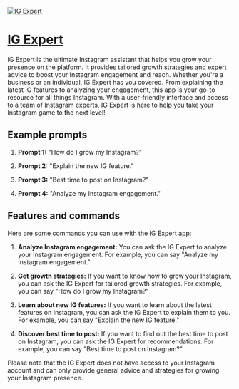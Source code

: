 [![IG Expert](https://files.oaiusercontent.com/file-1XZw2guldwsOX1RxA0iHIAyj?se=2123-10-17T03%3A22%3A20Z&sp=r&sv=2021-08-06&sr=b&rscc=max-age%3D31536000%2C%20immutable&rscd=attachment%3B%20filename%3D211699586408_.pic.jpg&sig=9WGqpJCt5sVgfdV8Rb5Kfc%2Bun7OeeviEvUhgpyM0VL4%3D)](https://chat.openai.com/g/g-VIGshPZt5-ig-expert)

# [IG Expert](https://chat.openai.com/g/g-VIGshPZt5-ig-expert)

IG Expert is the ultimate Instagram assistant that helps you grow your presence on the platform. It provides tailored growth strategies and expert advice to boost your Instagram engagement and reach. Whether you're a business or an individual, IG Expert has you covered. From explaining the latest IG features to analyzing your engagement, this app is your go-to resource for all things Instagram. With a user-friendly interface and access to a team of Instagram experts, IG Expert is here to help you take your Instagram game to the next level!

## Example prompts

1. **Prompt 1:** "How do I grow my Instagram?"

2. **Prompt 2:** "Explain the new IG feature."

3. **Prompt 3:** "Best time to post on Instagram?"

4. **Prompt 4:** "Analyze my Instagram engagement."

## Features and commands

Here are some commands you can use with the IG Expert app:

1. **Analyze Instagram engagement:** You can ask the IG Expert to analyze your Instagram engagement. For example, you can say "Analyze my Instagram engagement."

2. **Get growth strategies:** If you want to know how to grow your Instagram, you can ask the IG Expert for tailored growth strategies. For example, you can say "How do I grow my Instagram?"

3. **Learn about new IG features:** If you want to learn about the latest features on Instagram, you can ask the IG Expert to explain them to you. For example, you can say "Explain the new IG feature."

4. **Discover best time to post:** If you want to find out the best time to post on Instagram, you can ask the IG Expert for recommendations. For example, you can say "Best time to post on Instagram?"

Please note that the IG Expert does not have access to your Instagram account and can only provide general advice and strategies for growing your Instagram presence.